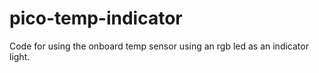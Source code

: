 # pico-temp-indicator
Code for using the onboard temp sensor using an rgb led as an indicator light.
